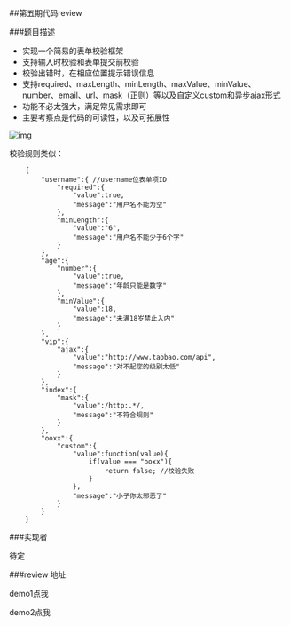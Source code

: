 ##第五期代码review

###题目描述

* 实现一个简易的表单校验框架
* 支持输入时校验和表单提交前校验
* 校验出错时，在相应位置提示错误信息
* 支持required、maxLength、minLength、maxValue、minValue、number、email、url、mask（正则）等以及自定义custom和异步ajax形式
* 功能不必太强大，满足常见需求即可
* 主要考察点是代码的可读性，以及可拓展性

![img](http://img04.taobaocdn.com/tps/i4/T1q0TTXjhmXXaSjvIu-638-535.jpg)

校验规则类似：
```
    {
		"username":{ //username位表单项ID
			"required":{
				"value":true,
				"message":"用户名不能为空"
			},
			"minLength":{
				"value":"6",
				"message":"用户名不能少于6个字"
			}
		},
		"age":{
			"number":{
				"value":true,
				"message":"年龄只能是数字"
			},
			"minValue":{
				"value":18,
				"message":"未满18岁禁止入内"
			}
		},
		"vip":{
			"ajax":{
				"value":"http://www.taobao.com/api",
				"message":"对不起您的级别太低"
			}
		},
		"index":{
			"mask":{
				"value":/http:.*/,
				"message":"不符合规则"
			}
		},
		"ooxx":{
			"custom":{
				"value":function(value){
					if(value === "ooxx"){
						return false; //校验失败
					}
				},
				"message":"小子你太邪恶了"
			}
		}
    }
```

###实现者

待定

###review 地址

demo1点我

demo2点我

